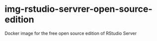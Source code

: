 # img-rstudio-servrer-open-source-edition
Docker image for the free open source edition of RStudio Server
